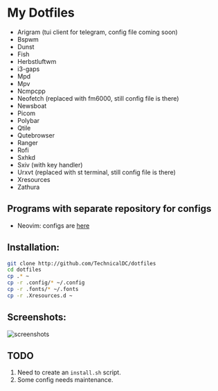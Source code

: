 # My Dotfiles

- Arigram (tui client for telegram, config file coming soon)
- Bspwm
- Dunst
- Fish
- Herbstluftwm        
- i3-gaps
- Mpd
- Mpv
- Ncmpcpp
- Neofetch (replaced with fm6000, still config file is there)
- Newsboat
- Picom
- Polybar
- Qtile
- Qutebrowser
- Ranger
- Rofi
- Sxhkd
- Sxiv (with key handler)
- Urxvt (replaced with st terminal, still config file is there)
- Xresources
- Zathura

## Programs with separate repository for configs

- Neovim: configs are [here](https://github.com/TechnicalDC/NvConf)

## Installation:

```bash
git clone http://github.com/TechnicalDC/dotfiles
cd dotfiles
cp .* ~
cp -r .config/* ~/.config
cp -r .fonts/* ~/.fonts
cp -r .Xresources.d ~
```

## Screenshots:

![screenshots](https://github.com/TechnicalDC/dotfiles/blob/main/res/desktop.gif)

## TODO

1. Need to create an `install.sh` script.
2. Some config needs maintenance.
